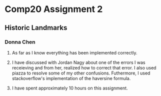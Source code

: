 # Comp20 Assignment 2 
## Historic Landmarks
### Donna Chen

1. As far as I know everything has been implemented correctly.

2. I have discussed with Jordan Nagy about one of the errors I was receieving and 
from her, realized how to correct that error. I also used piazza to resolve some of 
my other confusions. Futhermore, I used stackoverflow's implementation of the haversine
formula.

3. I have spent approximately 10 hours on this assignment.